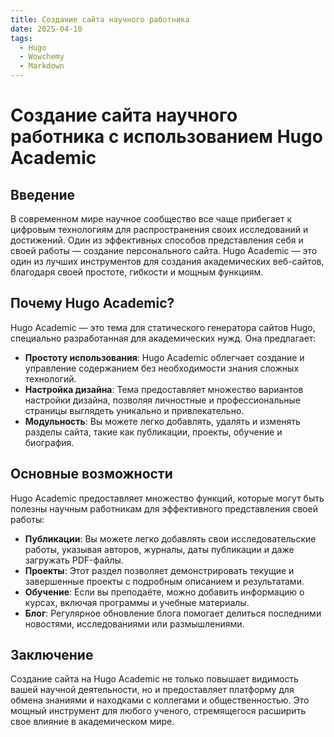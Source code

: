 ```yaml
---
title: Создание сайта научного работника
date: 2025-04-10
tags:
  - Hugo
  - Wowchemy
  - Markdown
---
```


# Создание сайта научного работника с использованием Hugo Academic

## Введение
В современном мире научное сообщество все чаще прибегает к цифровым технологиям для распространения своих исследований и достижений. Один из эффективных способов представления себя и своей работы — создание персонального сайта. Hugo Academic — это один из лучших инструментов для создания академических веб-сайтов, благодаря своей простоте, гибкости и мощным функциям.

## Почему Hugo Academic?
Hugo Academic — это тема для статического генератора сайтов Hugo, специально разработанная для академических нужд. Она предлагает:

- **Простоту использования**: Hugo Academic облегчает создание и управление содержанием без необходимости знания сложных технологий.
- **Настройка дизайна**: Тема предоставляет множество вариантов настройки дизайна, позволяя личностные и профессиональные страницы выглядеть уникально и привлекательно.
- **Модульность**: Вы можете легко добавлять, удалять и изменять разделы сайта, такие как публикации, проекты, обучение и биография.

## Основные возможности
Hugo Academic предоставляет множество функций, которые могут быть полезны научным работникам для эффективного представления своей работы:

- **Публикации**: Вы можете легко добавлять свои исследовательские работы, указывая авторов, журналы, даты публикации и даже загружать PDF-файлы.
- **Проекты**: Этот раздел позволяет демонстрировать текущие и завершенные проекты с подробным описанием и результатами.
- **Обучение**: Если вы преподаёте, можно добавить информацию о курсах, включая программы и учебные материалы.
- **Блог**: Регулярное обновление блога помогает делиться последними новостями, исследованиями или размышлениями.

## Заключение
Создание сайта на Hugo Academic не только повышает видимость вашей научной деятельности, но и предоставляет платформу для обмена знаниями и находками с коллегами и общественностью. Это мощный инструмент для любого ученого, стремящегося расширить свое влияние в академическом мире.

